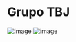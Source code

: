# Grupo TBJ

![image](https://user-images.githubusercontent.com/97049417/159553621-ffc4152c-f2b4-49ea-9eda-d29227c6f89c.png)
![image](https://user-images.githubusercontent.com/97049417/159553542-de582135-1bfe-4db1-9f1e-20ec1ae16fc4.png)
